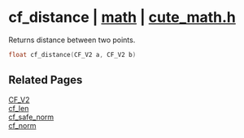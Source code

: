 # cf_distance | [math](https://github.com/RandyGaul/cute_framework/blob/master/docs/math/README.md) | [cute_math.h](https://github.com/RandyGaul/cute_framework/blob/master/include/cute_math.h)

Returns distance between two points.

```cpp
float cf_distance(CF_V2 a, CF_V2 b)
```

## Related Pages

[CF_V2](https://github.com/RandyGaul/cute_framework/blob/master/docs/math/cf_v2.md)  
[cf_len](https://github.com/RandyGaul/cute_framework/blob/master/docs/math/cf_len.md)  
[cf_safe_norm](https://github.com/RandyGaul/cute_framework/blob/master/docs/math/cf_safe_norm.md)  
[cf_norm](https://github.com/RandyGaul/cute_framework/blob/master/docs/math/cf_norm.md)  
